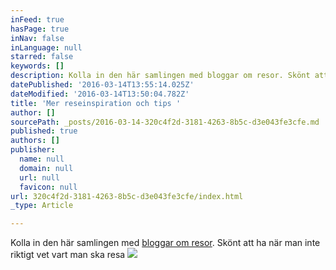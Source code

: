 ```yaml
---
inFeed: true
hasPage: true
inNav: false
inLanguage: null
starred: false
keywords: []
description: Kolla in den här samlingen med bloggar om resor. Skönt att ha när man inte riktigt vet vart man ska resa
datePublished: '2016-03-14T13:55:14.025Z'
dateModified: '2016-03-14T13:50:04.782Z'
title: 'Mer reseinspiration och tips '
author: []
sourcePath: _posts/2016-03-14-320c4f2d-3181-4263-8b5c-d3e043fe3cfe.md
published: true
authors: []
publisher:
  name: null
  domain: null
  url: null
  favicon: null
url: 320c4f2d-3181-4263-8b5c-d3e043fe3cfe/index.html
_type: Article

---
```

Kolla in den här samlingen med [bloggar om resor][0]. Skönt att ha när man inte riktigt vet vart man ska resa
![](https://the-grid-user-content.s3-us-west-2.amazonaws.com/8aab9c05-e57c-4a43-9ac9-93b5ae482c25.jpg)

[0]: http://feedly.com/resor